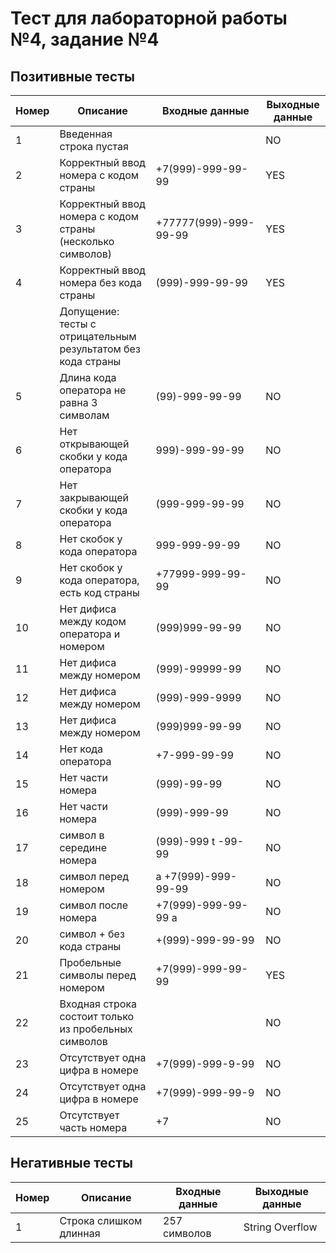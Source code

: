 #  Тест для лабораторной работы №4, задание №4

## Позитивные тесты
| Номер | Описание | Входные данные | Выходные данные |
|-------|----------|----------------|-----------------|
| 1 | Введенная строка пустая | ` ` | NO |
| 2 | Корректный ввод номера с кодом страны | +7(999)-999-99-99 | YES |
| 3 | Корректный ввод номера с кодом страны (несколько символов) | +77777(999)-999-99-99 | YES |
| 4 | Корректный ввод номера без кода страны | (999)-999-99-99 | YES |
|| Допущение: тесты с отрицательным результатом без кода страны |||
| 5 | Длина кода оператора не равна 3 символам | (99)-999-99-99 | NO |
| 6 | Нет открывающей скобки у кода оператора | 999)-999-99-99 | NO |
| 7 | Нет закрывающей скобки у кода оператора | (999-999-99-99 | NO |
| 8 | Нет скобок у кода оператора | 999-999-99-99 | NO |
| 9 | Нет скобок у кода оператора, есть код страны| +77999-999-99-99 | NO |
| 10 | Нет дифиса между кодом оператора и номером| (999)999-99-99 | NO |
| 11 | Нет дифиса между номером| (999)-99999-99 | NO |
| 12 | Нет дифиса между номером| (999)-999-9999 | NO |
| 13 | Нет дифиса между номером| (999)999-99-99 | NO |
| 14 | Нет кода оператора | +7-999-99-99 | NO |
| 15 | Нет части номера| (999)-99-99 | NO |
| 16 | Нет части номера| (999)-999-99 | NO |
| 17 | символ в середине номера| (999)-999 t -99-99 | NO |
| 18 | символ перед номером | a +7(999)-999-99-99 | NO |
| 19 | символ после номера | +7(999)-999-99-99 a | NO |
| 20 | символ + без кода страны | +(999)-999-99-99 | NO |
| 21 | Пробельные символы перед номером |     +7(999)-999-99-99 | YES |
| 22 | Входная строка состоит только из пробельных символов | ` ` | NO |
| 23 | Отсутствует одна цифра в номере | +7(999)-999-9-99 | NO |
| 24 | Отсутствует одна цифра в номере | +7(999)-999-99-9 | NO |
| 25 | Отсутствует часть номера | +7 | NO |



## Негативные тесты
| Номер | Описание | Входные данные | Выходные данные |
|-------|----------|----------------|-----------------|
| 1 | Строка слишком длинная | 257 символов | String Overflow |
